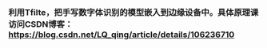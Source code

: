 ### 利用Tfilte，把手写数字体识别的模型嵌入到边缘设备中。具体原理课访问CSDN博客：https://blog.csdn.net/LQ_qing/article/details/106236710
